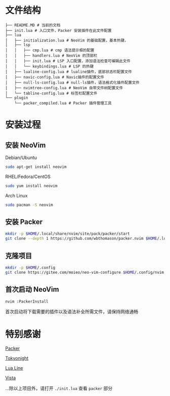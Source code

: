 # 文件结构
```
├── README.MD # 当前的文档
├── init.lua # 入口文件，Packer 安装插件在此文件配置
├── lua
│   ├── initialization.lua # NeoVim 的基础配置，基本热键，
│   ├── lsp
│   │   ├── cmp.lua # cmp 语法提示框的配置
│   │   ├── handlers.lua # NeoVim 的顶部栏
│   │   ├── init.lua # LSP 入口配置，添加语法检查可编辑此文件
│   │   └── keybindings.lua # LSP 的热键
│   ├── lualine-config.lua # lualine插件，底部状态栏配置文件
│   ├── navic-config.lua # Navic插件的配置文件
│   ├── null-ls-config.lua # null-ls插件，语法格式化插件配置文件 
│   ├── nvimtree-config.lua # NeoVim 自带文件树配置文件
│   └── tabline-config.lua # 标签栏配置文件
└── plugin
    └── packer_compiled.lua # Packer 插件管理工具
```

# 安装过程
## 安装 NeoVim
Debian/Ubuntu
```bash
sudo apt-get install neovim
```

RHEL/Fedora/CentOS
```bash
sudo yum install neovim
```

Arch Linux
```bash
sudo pacman -S neovim
```

## 安装 Packer
```bash
mkdir -p $HOME/.local/share/nvim/site/pack/packer/start
git clone --depth 1 https://github.com/wbthomason/packer.nvim $HOME/.local/share/nvim/site/pack/packer/start/packer.nvim
```

## 克隆项目
```bash
mkdir -p $HOME/.config
git clone https://gitee.com/moieo/neo-vim-configure $HOME/.config/nvim
```

## 首次启动 NeoVim
```bash
nvim :PackerInstall
```
首次启动将下载需要的插件以及语法补全所需文件，请保持网络通畅

# 特别感谢
[Packer](https://github.com/wbthomason/packer.nvim)

[Tokyonight](https://github.com/folke/tokyonight.nvim)

[Lua Line](https://github.com/nvim-lualine/lualine.nvim)

[Vista](https://github.com/liuchengxu/vista.vim)

...除以上项目外，请打开 `./init.lua` 查看 `packer` 部分
